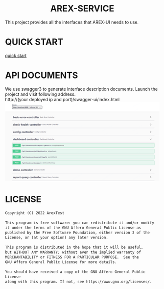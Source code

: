 <div align="center"><h1>AREX-SERVICE</h1></div>


This project provides all the interfaces that AREX-UI needs to use.

# QUICK START

[quick start](https://github.com/arextest/dev-ops#arex-install)

# API DOCUMENTS

We use swagger3 to generate interface description documents.
Launch the project and visit following address.\
http://(your deployed ip and port)/swagger-ui/index.html\
![avatar](documents/screenshots/swagger.png)

# LICENSE

```text
Copyright (C) 2022 ArexTest

This program is free software: you can redistribute it and/or modify
it under the terms of the GNU Affero General Public License as
published by the Free Software Foundation, either version 3 of the
License, or (at your option) any later version.

This program is distributed in the hope that it will be useful,
but WITHOUT ANY WARRANTY; without even the implied warranty of
MERCHANTABILITY or FITNESS FOR A PARTICULAR PURPOSE.  See the
GNU Affero General Public License for more details.

You should have received a copy of the GNU Affero General Public License
along with this program. If not, see https://www.gnu.org/licenses/.
```